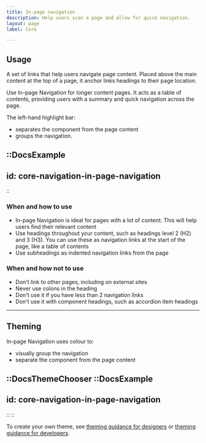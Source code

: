 ```yaml
---
title: In-page navigation
description: Help users scan a page and allow for quick navigation.
layout: page
label: Core

---
```


## Usage

A set of links that help users navigate page content. Placed above the main content at the top of a page, it anchor links headings to their page location.

Use In-page Navigation for longer content pages. It acts as a table of contents, providing users with a summary and quick navigation across the page.

The left-hand highlight bar:

- separates the component from the page content
- groups the navigation.

::DocsExample
---
id: core-navigation-in-page-navigation
---
::

### When and how to use
- In-page Navigation is ideal for pages with a lot of content. This will help users find their relevant content
- Use headings throughout your content, such as headings level 2 (H2) and 3 (H3). You can use these as navigation links at the start of the page, like a table of contents
- Use subheadings as indented navigation links from the page

### When and how not to use
- Don't link to other pages, including on external sites
- Never use colons in the heading
- Don't use it if you have less than 2 navigation links
- Don't use it with component headings, such as accordion item headings

---

## Theming

In-page Navigation uses colour to:

- visually group the navigation
- separate the component from the page content

::DocsThemeChooser
  ::DocsExample
  ---
  id: core-navigation-in-page-navigation
  ---
  ::
::

To create your own theme, see [theming guidance for designers](https://www.vic.gov.au) or [theming guidance for developers](https://www.vic.gov.au).
